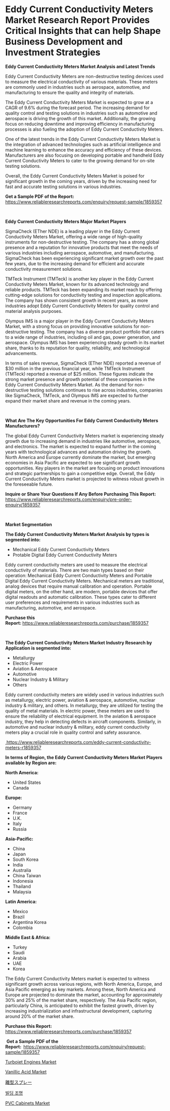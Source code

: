 <p><h1>Eddy Current Conductivity Meters Market Research Report Provides Critical Insights that can help Shape Business Development and Investment Strategies</h1></p><p><strong>Eddy Current Conductivity Meters Market Analysis and Latest Trends</strong></p>
<p><p>Eddy Current Conductivity Meters are non-destructive testing devices used to measure the electrical conductivity of various materials. These meters are commonly used in industries such as aerospace, automotive, and manufacturing to ensure the quality and integrity of materials.</p><p>The Eddy Current Conductivity Meters Market is expected to grow at a CAGR of 9.6% during the forecast period. The increasing demand for quality control and testing solutions in industries such as automotive and aerospace is driving the growth of this market. Additionally, the growing focus on reducing downtime and improving efficiency in manufacturing processes is also fueling the adoption of Eddy Current Conductivity Meters.</p><p>One of the latest trends in the Eddy Current Conductivity Meters Market is the integration of advanced technologies such as artificial intelligence and machine learning to enhance the accuracy and efficiency of these devices. Manufacturers are also focusing on developing portable and handheld Eddy Current Conductivity Meters to cater to the growing demand for on-site testing solutions.</p><p>Overall, the Eddy Current Conductivity Meters Market is poised for significant growth in the coming years, driven by the increasing need for fast and accurate testing solutions in various industries.</p></p>
<p><strong>Get a Sample PDF of the Report:&nbsp;</strong> <a href="https://www.reliableresearchreports.com/enquiry/request-sample/1859357">https://www.reliableresearchreports.com/enquiry/request-sample/1859357</a></p>
<p>&nbsp;</p>
<p><strong>Eddy Current Conductivity Meters Major Market Players</strong></p>
<p><p>SigmaCheck (ETher NDE) is a leading player in the Eddy Current Conductivity Meters Market, offering a wide range of high-quality instruments for non-destructive testing. The company has a strong global presence and a reputation for innovative products that meet the needs of various industries including aerospace, automotive, and manufacturing. SigmaCheck has been experiencing significant market growth over the past few years, due to the increasing demand for efficient and accurate conductivity measurement solutions.</p><p>TMTeck Instrument (TMTeck) is another key player in the Eddy Current Conductivity Meters Market, known for its advanced technology and reliable products. TMTeck has been expanding its market reach by offering cutting-edge solutions for conductivity testing and inspection applications. The company has shown consistent growth in recent years, as more industries adopt Eddy Current Conductivity Meters for quality control and material analysis purposes.</p><p>Olympus IMS is a major player in the Eddy Current Conductivity Meters Market, with a strong focus on providing innovative solutions for non-destructive testing. The company has a diverse product portfolio that caters to a wide range of industries, including oil and gas, power generation, and aerospace. Olympus IMS has been experiencing steady growth in its market share, thanks to its reputation for quality, reliability, and technological advancements.</p><p>In terms of sales revenue, SigmaCheck (ETher NDE) reported a revenue of $30 million in the previous financial year, while TMTeck Instrument (TMTeck) reported a revenue of $25 million. These figures indicate the strong market presence and growth potential of these companies in the Eddy Current Conductivity Meters Market. As the demand for non-destructive testing solutions continues to rise across industries, companies like SigmaCheck, TMTeck, and Olympus IMS are expected to further expand their market share and revenue in the coming years.</p></p>
<p>&nbsp;</p>
<p><strong>What Are The Key Opportunities For Eddy Current Conductivity Meters Manufacturers?</strong></p>
<p><p>The global Eddy Current Conductivity Meters market is experiencing steady growth due to increasing demand in industries like automotive, aerospace, and electronics. The market is expected to expand further in the coming years with technological advances and automation driving the growth. North America and Europe currently dominate the market, but emerging economies in Asia Pacific are expected to see significant growth opportunities. Key players in the market are focusing on product innovations and strategic partnerships to gain a competitive edge. Overall, the Eddy Current Conductivity Meters market is projected to witness robust growth in the foreseeable future.</p></p>
<p><strong>Inquire or Share Your Questions If Any Before Purchasing This Report:</strong> <a href="https://www.reliableresearchreports.com/enquiry/pre-order-enquiry/1859357">https://www.reliableresearchreports.com/enquiry/pre-order-enquiry/1859357</a></p>
<p>&nbsp;</p>
<p><strong>Market Segmentation</strong></p>
<p><strong>The Eddy Current Conductivity Meters Market Analysis by types is segmented into:</strong></p>
<p><ul><li>Mechanical Eddy Current Conductivity Meters</li><li>Protable Digital Eddy Current Conductivity Meters</li></ul></p>
<p><p>Eddy current conductivity meters are used to measure the electrical conductivity of materials. There are two main types based on their operation: Mechanical Eddy Current Conductivity Meters and Portable Digital Eddy Current Conductivity Meters. Mechanical meters are traditional, analog devices that require manual calibration and operation. Portable digital meters, on the other hand, are modern, portable devices that offer digital readouts and automatic calibration. These types cater to different user preferences and requirements in various industries such as manufacturing, automotive, and aerospace.</p></p>
<p><strong>Purchase this Report:&nbsp;</strong><a href="https://www.reliableresearchreports.com/purchase/1859357">https://www.reliableresearchreports.com/purchase/1859357</a></p>
<p>&nbsp;</p>
<p><strong>The Eddy Current Conductivity Meters Market Industry Research by Application is segmented into:</strong></p>
<p><ul><li>Metallurgy</li><li>Electric Power</li><li>Aviation & Aerospace</li><li>Automotive</li><li>Nuclear Industry & Military</li><li>Others</li></ul></p>
<p><p>Eddy current conductivity meters are widely used in various industries such as metallurgy, electric power, aviation & aerospace, automotive, nuclear industry & military, and others. In metallurgy, they are utilized for testing the quality of metal materials. In electric power, these meters are used to ensure the reliability of electrical equipment. In the aviation & aerospace industry, they help in detecting defects in aircraft components. Similarly, in automotive and nuclear industry & military, eddy current conductivity meters play a crucial role in quality control and safety assurance.</p></p>
<p><a href="https://www.reliableresearchreports.com/eddy-current-conductivity-meters-r1859357">&nbsp;https://www.reliableresearchreports.com/eddy-current-conductivity-meters-r1859357</a></p>
<p><strong>In terms of Region, the Eddy Current Conductivity Meters Market Players available by Region are:</strong></p>
<p>
    <p> <strong> North America: </strong>
        <ul>
            <li>United States</li>
            <li>Canada</li>
        </ul>
        </p> 
    <p> <strong> Europe: </strong>
        <ul>
            <li>Germany</li>
            <li>France</li>
            <li>U.K.</li>
            <li>Italy</li>
            <li>Russia</li>
        </ul>
        </p> 
    <p> <strong> Asia-Pacific: </strong>
        <ul>
            <li>China</li>
            <li>Japan</li>
            <li>South Korea</li>
            <li>India</li>
            <li>Australia</li>
            <li>China Taiwan</li>
            <li>Indonesia</li>
            <li>Thailand</li>
            <li>Malaysia</li>
        </ul>
        </p> 
    <p> <strong> Latin America: </strong>
        <ul>
            <li>Mexico</li>
            <li>Brazil</li>
            <li>Argentina Korea</li>
            <li>Colombia</li>
        </ul>
        </p> 
    <p> <strong> Middle East & Africa: </strong>
        <ul>
            <li>Turkey</li>
            <li>Saudi</li>
            <li>Arabia</li>
            <li>UAE</li>
            <li>Korea</li>
        </ul>
    </p>
    </p>
<p><p>The Eddy Current Conductivity Meters market is expected to witness significant growth across various regions, with North America, Europe, and Asia Pacific emerging as key markets. Among these, North America and Europe are projected to dominate the market, accounting for approximately 30% and 25% of the market share, respectively. The Asia Pacific region, particularly China, is anticipated to exhibit the fastest growth, driven by increasing industrialization and infrastructural development, capturing around 20% of the market share.</p></p>
<p><strong>Purchase this Report: </strong><a href="https://www.reliableresearchreports.com/purchase/1859357">https://www.reliableresearchreports.com/purchase/1859357</a></p>
<p>&nbsp;<strong>Get a Sample PDF of the Report:&nbsp;&nbsp;</strong><a href="https://www.reliableresearchreports.com/enquiry/request-sample/1859357">https://www.reliableresearchreports.com/enquiry/request-sample/1859357</a></p>
<p><strong></strong></p>
<p><p><a href="https://github.com/yoshih12/Market-Research-Report-List-2/blob/main/turbojet-engines-market.md">Turbojet Engines Market</a></p><p><a href="https://issuu.com/reportprime-2/docs/vanillic-acid-market-size-2030.pptx">Vanillic Acid Market</a></p><p><a href="https://github.com/jkjreqjscoxx7/Market-Research-Report-List-1/blob/main/679033221776.md">離型スプレー</a></p><p><a href="https://github.com/nuekbpymrrz5/Market-Research-Report-List-1/blob/main/596925620045.md">빌딩 조명</a></p><p><a href="https://github.com/castoriffic/Market-Research-Report-List-4/blob/main/pvc-cabinets-market.md">PVC Cabinets Market</a></p></p>